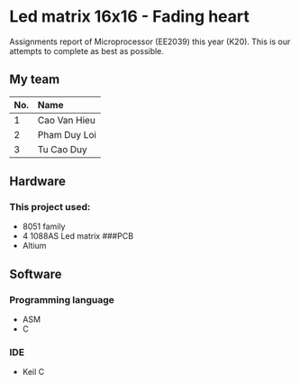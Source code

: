 # Led matrix 16x16 - Fading heart
Assignments report of Microprocessor (EE2039) this year (K20).
This is our attempts to complete as best as possible.

## My team
| No. | Name |
| :--- | :--- |
| 1 | Cao Van Hieu |
| 2 | Pham Duy Loi |
| 3 | Tu Cao Duy |
## Hardware
### This project used:
- 8051 family
- 4 1088AS Led matrix
###PCB
- Altium

## Software
### Programming language
- ASM 
- C
### IDE
- Keil C
